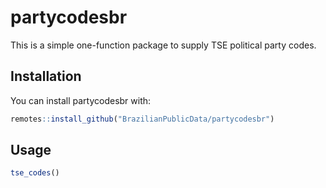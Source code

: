 
<!-- README.md is generated from README.Rmd. Please edit that file -->

# partycodesbr

This is a simple one-function package to supply TSE political party
codes.

## Installation

You can install partycodesbr with:

``` r
remotes::install_github("BrazilianPublicData/partycodesbr")
```

## Usage

``` r
tse_codes()
```
